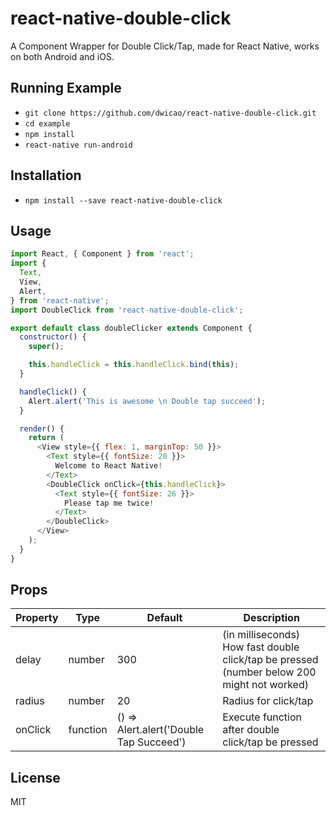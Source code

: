 # react-native-double-click

A Component Wrapper for Double Click/Tap, made for React Native, works on both Android and iOS.

## Running Example
* `git clone https://github.com/dwicao/react-native-double-click.git`
* `cd example`
* `npm install`
* `react-native run-android`

## Installation
* `npm install --save react-native-double-click`

## Usage
```js
import React, { Component } from 'react';
import {
  Text,
  View,
  Alert,
} from 'react-native';
import DoubleClick from 'react-native-double-click';

export default class doubleClicker extends Component {
  constructor() {
    super();

    this.handleClick = this.handleClick.bind(this);
  }

  handleClick() {
    Alert.alert('This is awesome \n Double tap succeed');
  }

  render() {
    return (
      <View style={{ flex: 1, marginTop: 50 }}>
        <Text style={{ fontSize: 20 }}>
          Welcome to React Native!
        </Text>
        <DoubleClick onClick={this.handleClick}>
          <Text style={{ fontSize: 26 }}>
            Please tap me twice!
          </Text>
        </DoubleClick>
      </View>
    );
  }
}
```

## Props

| Property | Type | Default | Description |
| --- | --- | --- | --- |
| delay | number | 300 | (in milliseconds) How fast double click/tap be pressed (number below 200 might not worked) |
| radius | number | 20 | Radius for click/tap |
| onClick | function | () => Alert.alert('Double Tap Succeed') | Execute function after double click/tap be pressed |

## License
MIT

